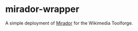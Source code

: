 mirador-wrapper
===============

A simple deployment of [Mirador](https://github.com/projectmirador/mirador) for the Wikimedia Toolforge.
